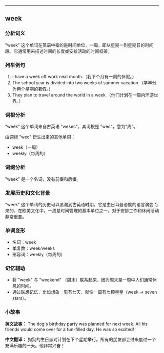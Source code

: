 
---------------
## week
### 分析词义
"week" 这个单词在英语中指的是时间单位，一周，即从星期一到星期日的时间段。它通常用来描述时间的长度或安排活动的时间框架。

### 列举例句
1. I have a week off work next month.（我下个月有一周的休假。）
2. The school year is divided into two weeks of summer vacation.（学年分为两个星期的暑假。）
3. They plan to travel around the world in a week.（他们计划在一周内环游世界。）

### 词根分析
"week" 这个单词来自古英语 "wesec"，其词根是 "wec"，意为“周”。

由词根 "wec" 衍生出来的其他单词：
- week（一周）
- weekly（每周的）

### 词缀分析
"week" 是一个名词，没有前缀和后缀。

### 发展历史和文化背景
"week" 这个单词的历史可以追溯到古英语时期。它是由日耳曼语族的语言演变而来的。在欧美文化中，一周是时间管理的基本单位之一，对于安排工作和休闲活动非常重要。

### 单词变形
- 名词：week
- 单复数：week/weeks
- 形容词：weekly（每周的）

### 记忆辅助
- 将 "week" 与 "weekend" （周末）联系起来，因为周末是一周中人们通常休息的时间。
- 通过联想记忆，比如想象一周有七天，就像一周有七颗星星（week -> seven stars）。

### 小故事
**英文故事：**
The dog's birthday party was planned for next week. All his friends would come over for a fun-filled day. He was so excited!

**中文翻译：**
狗狗的生日派对计划在下个星期举行。所有的朋友都会过来度过一个充满乐趣的一天。他非常兴奋！

